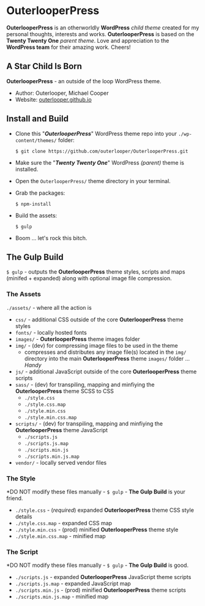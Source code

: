 # OuterlooperPress

**OuterlooperPress** is an otherworldly **WordPress** *child theme* created for my personal thoughts, interests and works. **OuterlooperPress** is based on the **Twenty Twenty One** *parent theme*. Love and appreciation to the **WordPress team** for their amazing work. Cheers!

## A Star Child Is Born

**OuterlooperPress** - an outside of the loop WordPress theme.

- Author: Outerlooper, Michael Cooper
- Website: [outerlooper.github.io](https://outerlooper.github.io/)

## Install and Build

- Clone this "***OuterlooperPress***" WordPress theme repo into your `./wp-content/themes/` folder:

    `$ git clone https://github.com/outerlooper/OuterlooperPress.git`

- Make sure the "***Twenty Twenty One***" WordPress *(parent)* theme is installed.
- Open the `OuterlooperPress/` theme directory in your terminal.
- Grab the packages:

    `$ npm-install`

- Build the assets:

    `$ gulp`

- Boom ... let's rock this bitch.

## The Gulp Build

`$ gulp` - outputs the **OuterlooperPress** theme styles, scripts and maps (minifed + expanded) along with optional image file compression.

### The Assets

`./assets/` - where all the action is

- `css/` - additional CSS outside of the core **OuterlooperPress** theme styles
- `fonts/` - locally hosted fonts
- `images/` - **OuterlooperPress** theme images folder
- `img/` - (dev) for compressing image files to be used in the theme
  - compresses and distributes any image file(s) located in the `img/` directory into the main **OuterlooperPress** theme `images/` folder ... *Handy*
- `js/` - additional JavaScript outside of the core **OuterlooperPress** theme scripts
- `sass/` - (dev) for transpiling, mapping and minfiying the **OuterlooperPress** theme SCSS to CSS
  - `./style.css`
  - `./style.css.map`
  - `./style.min.css`
  - `./style.min.css.map`
- `scripts/` - (dev) for transpiling, mapping and minfiying the **OuterlooperPress** theme JavaScript
  - `./scripts.js`
  - `./scripts.js.map`
  - `./scripts.min.js`
  - `./scripts.min.js.map`
- `vendor/` - locally served vendor files

### The Style

*DO NOT modify these files manually - `$ gulp` - **The Gulp Build** is your friend.

- `./style.css` - (*required*) expanded **OuterlooperPress** theme CSS style details
- `./style.css.map` - expanded CSS map
- `./style.min.css` - (prod) minified **OuterlooperPress** theme style
- `./style.min.css.map` - minified map

### The Script

*DO NOT modify these files manually - `$ gulp` - **The Gulp Build** is good.

- `./scripts.js` - expanded **OuterlooperPress** JavaScript theme scripts
- `./scripts.js.map` - expanded JavaScript map
- `./scripts.min.js` - (prod) minified **OuterlooperPress** theme scripts
- `./scripts.min.js.map` - minified map